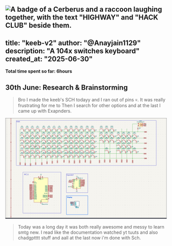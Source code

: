 ![A badge of a Cerberus and a raccoon laughing together, with the text "HIGHWAY" and "HACK CLUB" beside them.](https://hc-cdn.hel1.your-objectstorage.com/s/v3/0bbcca68ffa3845300bb76940f8ad91fd53d2d68_06-30-2025-1618.png)
---
title: "keeb-v2"
author: "@Anayjain1129"
description: "A 104x switches keyboard"
created_at: "2025-06-30"
---

**Total time spent so far: 6hours**

## 30th June: Research & Brainstorming 
>Bro I made the keeb's SCH todayy and I ran out of pins 💀. It was really frustrating for me to Then I search for other options and at the last I came up with Exapnders. 

![](/images/sch_30.png)
> Today was a long day it was both really awesome and messy to learn smtg new. I read like the documentation watched yt tuuts and also chadgptttt stuff and aall at the last now i'm done with Sch.
